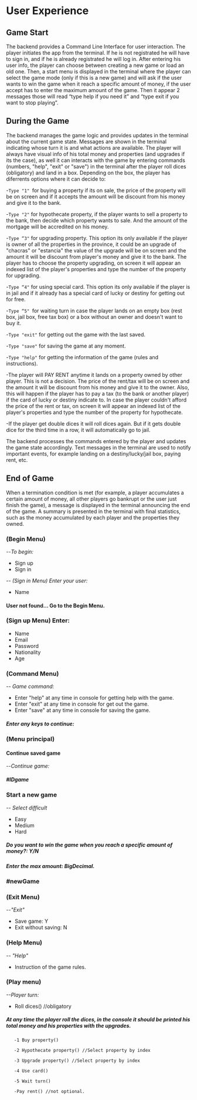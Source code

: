 ﻿# User Experience

## Game Start
The backend provides a Command Line Interface for user interaction. The player initiates the app from the terminal. If he is not registrated he will have to sign in, and if he is already registrated he will log in. After entering his user info, the player can choose between creating a new game or load an old one. Then, a start menu is displayed in the terminal where the player can select the game mode (only if this is a new game) and will ask if the user wants to win the game when it reach a specific amount of money, if the user accept has to enter the maximum amount of the game. Then it appear 2 messages those will read “type help if you need it” and “type exit if you want to stop playing”.
## During the Game
The backend manages the game logic and provides updates in the terminal about the current game state. Messages are shown in the terminal indicating whose turn it is and what actions are available. 
The player will always have visual info of his total money and properties (and upgrades if its the case), as well it can interacts with the game by entering commands (numbers, "help", "exit" or "save") in the terminal after the player roll dices (obligatory) and land in a box. Depending on the box, the player has diferrents options where it can decide to: 

   -`Type "1" `for buying a property if its on sale, the price of the property will be on screen and if it accepts the amount will be discount from his  money and give it to the bank.

   -`Type "2"` for hypothecate property, if the player wants to sell a property to the bank, then decide which property wants to sale. And the amount of the mortgage will be accredited on his money.

   -`Type “3"` for upgrading property. This option its only available if the player is owner of all the properties in the province, it could be an upgrade of "chacras" or "estancia" the value of the upgrade will be on screen and the amount it will be discount from player's money and give it to the bank. The player has to choose the property upgrading, on screen it will appear an indexed list of the player's properties and type the number of the property for upgrading.

   -`Type “4"` for using special card. This option its only available if the player is in jail and if it already has a special card of lucky or destiny for getting out for free.

   -`Type “5" `for waiting turn in case the player lands on an empty box (rest box, jail box, free tax box) or a box without an owner and doesn't want to buy it. 

   -`Type "exit"` for getting out the game with the last saved.

   -`Type "save"` for saving the game at any moment.

   -`Type "help"` for getting the information of the game (rules and instructions). 

   -The player will PAY RENT anytime it lands on a property owned by other player. This is not a decision. The price of the rent/tax will be on screen and the amount it will be discount from his money and give it to the owner. Also, this will happen if the player has to pay a tax (to the bank or another player) if the card of lucky or destiny indicate to. In case the player couldn't afford the price of the rent or tax, on screen it will appear an indexed list of the player's properties and type the number of the property for hypothecate.

   -If the player get double dices it will roll dices again. But if it gets double dice for the third time in a row, it will automatically go to jail.

The backend processes the commands entered by the player and updates the game state accordingly. Text messages in the terminal are used to notify important events, for example landing on a destiny/lucky/jail box, paying rent, etc.
## End of Game
When a termination condition is met (for example, a player accumulates a certain amount of money, all other players go bankrupt or the user just finish the game), a message is displayed in the terminal announcing the end of the game. A summary is presented in the terminal with final statistics, such as the money accumulated by each player and the properties they owned.

### (Begin Menu)
--_To begin:_
- Sign up
- Sign in

-- _(Sign in Menu) Enter your user:_
- Name

#### User not found... Go to the Begin Menu.

### (Sign up Menu) Enter:
- Name
- Email
- Password
- Nationality
- Age

### (Command Menu)
-- _Game command:_
- Enter "help" at any time in console for getting help with the game.
- Enter "exit" at any time in console for get out the game.
- Enter "save" at any time in console for saving the game.

##### Enter any keys to continue:

### (Menu principal)
#### Continue saved game
--_Continue game:_
 #####   #IDgame

### Start a new game
-- _Select difficult_
   - Easy
   - Medium
   - Hard
 ##### Do you want to win the game when you reach a specific amount of money?: Y/N
  ##### Enter the max amount: BigDecimal.
   ### #newGame

### (Exit Menu)
--_"Exit"_
- Save game:   Y 
- Exit without saving:   N

### (Help Menu)
-- _"Help"_
- Instruction of the game rules.

### (Play menu) 
_--Player turn:_
 - Roll dices() //obligatory
 ##### At any time the player roll the dices, in the console it should be printed his total money and his properties with the upgrades.
       -1 Buy property()

       -2 Hypothecate property() //Select property by index

       -3 Upgrade property() //Select property by index

       -4 Use card()

       -5 Wait turn()

       -Pay rent() //not optional.
